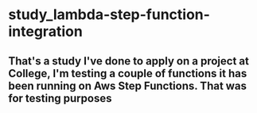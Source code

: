 # study_lambda-step-function-integration

## That's a study I've done to apply on a project at College, I'm testing a couple of functions it has been running on Aws Step Functions. That was for testing purposes
